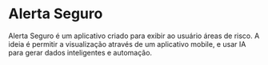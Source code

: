# Alerta Seguro
Alerta Seguro é um aplicativo criado para exibir ao usuário áreas de risco. A ideia é permitir a visualização através de um aplicativo mobile, e usar IA para gerar dados inteligentes e automação.
